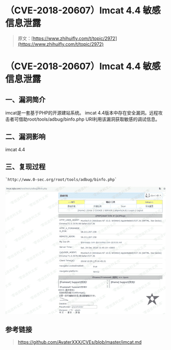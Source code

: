 # （CVE-2018-20607）Imcat 4.4 敏感信息泄露

> 原文：[https://www.zhihuifly.com/t/topic/2972](https://www.zhihuifly.com/t/topic/2972)

# （CVE-2018-20607）Imcat 4.4 敏感信息泄露

## 一、漏洞简介

imcat是一套基于PHP的开源建站系统。 imcat 4.4版本中存在安全漏洞。远程攻击者可借助root/tools/adbug/binfo.php URI利用该漏洞获取敏感的调试信息。

## 二、漏洞影响

imcat 4.4

## 三、复现过程

```
`http://www.0-sec.org/root/tools/adbug/binfo.php` 
```

![image](img/f579cd86b6dfb455a647e3042093b2cb.png)

## 参考链接

> https://github.com/AvaterXXX/CVEs/blob/master/imcat.md